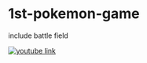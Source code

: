 # 1st-pokemon-game
include battle field

[![youtube link]([img]https://imgur.com/a/paoll2W.png)](https://youtu.be/tvwTLzRrv3A "youtube link")
